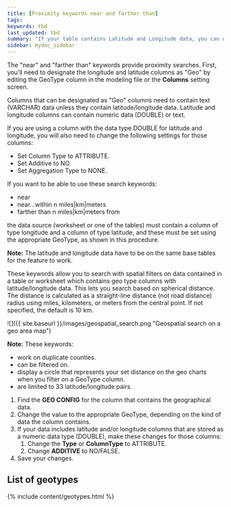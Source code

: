 ```yaml
---
title: [Proximity keywords near and farther than]
tags:
keywords: tbd
last_updated: tbd
summary: "If your table contains Latitude and Longitude data, you can use proximity searches that find entities related to each other by location."
sidebar: mydoc_sidebar
---
```

The "near" and "farther than" keywords provide proximity searches. First, you'll need to designate the longitude and latitude columns as "Geo" by editing the GeoType column in the modeling file or the **Columns** setting screen.

Columns that can be designated as "Geo" columns need to contain text (VARCHAR) data unless they contain latitude/longitude data. Latitude and longitude columns can contain numeric data (DOUBLE) or text.

If you are using a column with the data type DOUBLE for latitude and longitude, you will also need to change the following settings for those columns:

-   Set Column Type to ATTRIBUTE.
-   Set Additive to NO.
-   Set Aggregation Type to NONE.

If you want to be able to use these search keywords:

-   near
-   near…within n miles|km|meters
-   farther than n miles|km|meters from

the data source (worksheet or one of the tables) must contain a column of type longitude and a column of type latitude, and these must be set using the appropriate GeoType, as shown in this procedure.

**Note:** The latitude and longitude data have to be on the same base tables for the feature to work.

These keywords allow you to search with spatial filters on data contained in a table or worksheet which contains geo type columns with latitude/longitude data. This lets you search based on spherical distance. The distance is calculated as a straight-line distance (not road distance) radius using miles, kilometers, or meters from the central point. If not specified, the default is 10 km.

 ![]({{ site.baseurl }}/images/geospatial_search.png "Geospatial search on a geo area map")

**Note:** These keywords:

-   work on duplicate counties.
-   can be filtered on.
-   display a circle that represents your set distance on the geo charts when you filter on a GeoType column.
-   are limited to 33 latitude/longitude pairs.

1. Find the **GEO CONFIG** for the column that contains the geographical data.
2. Change the value to the appropriate GeoType, depending on the kind of data the column contains.
3. If your data includes latitude and/or longitude columns that are stored as a numeric data type (DOUBLE), make these changes for those columns:
    1. Change the **Type** or **ColumnType** to ATTRIBUTE.
    2. Change **ADDITIVE** to NO/FALSE.
4. Save your changes.

## List of geotypes

{% include content/geotypes.html %}
